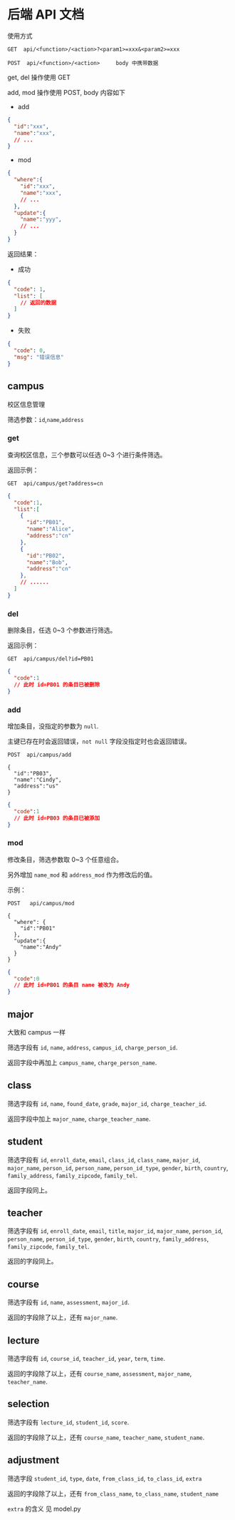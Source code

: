 # 后端 API 文档

使用方式

```
GET  api/<function>/<action>?<param1>=xxx&<param2>=xxx

POST  api/<function>/<action>     body 中携带数据
```

get, del 操作使用 GET

add, mod 操作使用 POST, body 内容如下

- add

```json
{
  "id":"xxx",
  "name":"xxx",
  // ...
}
```

- mod

```json
{
  "where":{
    "id":"xxx",
    "name":"xxx",
    // ...
  },
  "update":{
    "name":"yyy",
    // ...
  }
}
```

返回结果：

- 成功

```json
{
  "code": 1,
  "list": [
    // 返回的数据
  ]
}
```

- 失败

```json
{
  "code": 0,
  "msg": "错误信息"
}
```

## campus

校区信息管理

筛选参数：`id`,`name`,`address`

### get

查询校区信息，三个参数可以任选 0~3 个进行条件筛选。

返回示例：

```
GET  api/campus/get?address=cn
```

```json
{
  "code":1,
  "list":[
    {
      "id":"PB01",
      "name":"Alice",
      "address":"cn"
    },
    {
      "id":"PB02",
      "name":"Bob",
      "address":"cn"
    },
    // ......
  ]
}
```

### del

删除条目，任选 0~3 个参数进行筛选。

返回示例：

```
GET  api/campus/del?id=PB01
```

```json
{
  "code":1
  // 此时 id=PB01 的条目已被删除
}
```

### add

增加条目，没指定的参数为 `null`.

主键已存在时会返回错误，`not null` 字段没指定时也会返回错误。

```
POST  api/campus/add

{
  "id":"PB03",
  "name":"Cindy",
  "address":"us"
}
```

```json
{
  "code":1
  // 此时 id=PB03 的条目已被添加
}
```

### mod

修改条目，筛选参数取 0~3 个任意组合。

另外增加 `name_mod` 和 `address_mod` 作为修改后的值。

示例：

```
POST   api/campus/mod

{
  "where": {
    "id":"PB01"
  },
  "update":{
    "name":"Andy"
  }
}
```

```json
{
  "code":0
  // 此时 id=PB01 的条目 name 被改为 Andy
}
```

## major

大致和 campus 一样

筛选字段有 `id`, `name`, `address`, `campus_id`, `charge_person_id`.

返回字段中再加上 `campus_name`, `charge_person_name`.

## class

筛选字段有 `id`, `name`, `found_date`, `grade`, `major_id`, `charge_teacher_id`.

返回字段中加上 `major_name`, `charge_teacher_name`.

## student

筛选字段有 `id`, `enroll_date`, `email`, `class_id`, `class_name`, `major_id`, `major_name`, `person_id`, `person_name`, `person_id_type`, `gender`, `birth`, `country`, `family_address`, `family_zipcode`, `family_tel`.

返回字段同上。

<!-- todo 是否需要返回更多的信息？ -->

## teacher

筛选字段有 `id`, `enroll_date`, `email`, `title`, `major_id`, `major_name`, `person_id`, `person_name`, `person_id_type`, `gender`, `birth`, `country`, `family_address`, `family_zipcode`, `family_tel`.

返回的字段同上。

## course

筛选字段有 `id`, `name`, `assessment`, `major_id`.

返回的字段除了以上，还有 `major_name`.

## lecture

筛选字段有 `id`, `course_id`, `teacher_id`, `year`, `term`, `time`.

返回的字段除了以上，还有 `course_name`, `assessment`, `major_name`, `teacher_name`.

## selection

筛选字段有 `lecture_id`, `student_id`, `score`.

返回的字段除了以上，还有 `course_name`, `teacher_name`, `student_name`.

## adjustment

筛选字段 `student_id`, `type`, `date`, `from_class_id`, `to_class_id`, `extra`

返回的字段除了以上，还有 `from_class_name`, `to_class_name`, `student_name`

`extra` 的含义 见 model.py
